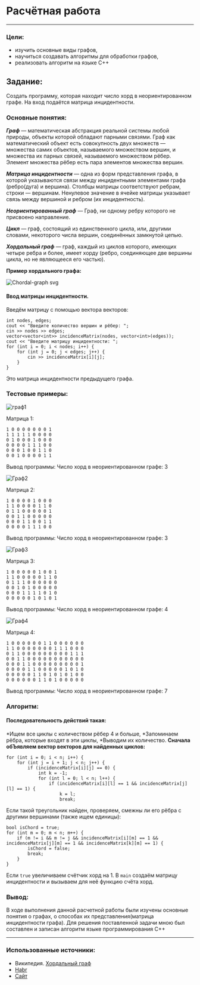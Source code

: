 # Расчётная работа

---

### Цели:
* изучить основные виды графов,
* научиться создавать алгоритмы для обработки графов,
* реализовать алгоритм на языке С++

## Задание:
Создать программу, которая находит число хорд в неориентированном графе. На вход подаётся матрица инцидентности.

### Основные понятия:
***Граф*** — математическая абстракция реальной системы любой природы, объекты которой обладают парными связями. Граф как математический объект есть совокупность двух множеств — множества самих объектов, называемого множеством вершин, и множества их парных связей, называемого множеством рёбер. Элемент множества рёбер есть пара элементов множества вершин.

***Матрица инцидентности*** — одна из форм представления графа, в которой указываются связи между инцидентными элементами графа (ребро(дуга) и вершина). Столбцы матрицы соответствуют ребрам, строки — вершинам. Ненулевое значение в ячейке матрицы указывает связь между вершиной и ребром (их инцидентность).

***Неориентированный граф*** — Граф, ни одному ребру которого не присвоено направление.

***Цикл*** — граф, состоящий из единственного цикла, или, другими словами, некоторого числа вершин, соединённых замкнутой цепью.

***Хордальный граф*** — граф, каждый из циклов которого, имеющих четыре ребра и более, имеет хорду (ребро, соединяющее две вершины цикла, но не являющееся его частью). 

**Пример хордального графа:** 

![Chordal-graph svg](https://github.com/user-attachments/assets/9ea55ef0-0183-4d9e-971c-c233072a4f28)

#### Ввод матрицы инцидентности.
Введём матрицу с помощью вектора векторов:
```
int nodes, edges;
cout << "Введите количество вершин и рёбер: ";
cin >> nodes >> edges;
vector<vector<int>> incidenceMatrix(nodes, vector<int>(edges));
cout << "Введите матрицу инцидентности: ";
for (int i = 0; i < nodes; i++) {
	for (int j = 0; j < edges; j++) {
		cin >> incidenceMatrix[i][j];
	}
}
```
Это матрица инцидентности предыдущего графа.

### Тестовые примеры:

![граф1](https://github.com/user-attachments/assets/71e5d989-bf51-458e-83b8-d7a8f4fecd17)

Матрица 1:
```
1 0 0 0 0 0 0 0 1
1 1 1 1 1 0 0 0 0
0 1 0 0 0 1 0 0 0
0 0 0 0 1 1 1 0 0
0 0 0 1 0 0 1 1 0
0 0 1 0 0 0 0 1 1
```
Вывод программы: Число хорд в неориентированном графе: 3

![Граф2](https://github.com/user-attachments/assets/81597546-85ac-4223-a715-41ed125d0c3d)

Матрица 2:
```
1 0 0 0 0 1 0 0 0
1 1 0 0 0 0 1 1 0
0 1 1 0 0 0 0 0 1
0 0 1 1 0 0 0 0 0
0 0 0 1 1 0 0 1 1
0 0 0 0 1 1 1 0 0
```
Вывод программы: Число хорд в неориентированном графе: 3

![Граф3](https://github.com/user-attachments/assets/1d75f926-d215-4aa0-b94b-f66cf2e8bf32)

Матрица 3:
```
1 0 0 0 0 0 1 0 0 1
1 1 0 0 0 0 0 1 1 0
0 1 1 1 0 0 0 0 0 0
0 0 1 0 1 0 0 0 0 0
0 0 0 1 1 1 1 0 1 0
0 0 0 0 0 1 0 1 0 1
```
Вывод программы: Число хорд в неориентированном графе: 4

![Граф4](https://github.com/user-attachments/assets/ff26be12-8b40-4f39-803b-e6531749099e)

Матрица 4:
```
1 0 0 0 0 0 0 1 1 0 0 0 0 0 0
1 1 0 0 0 0 0 0 0 1 1 1 0 0 0
0 1 1 0 0 0 0 0 0 0 0 0 1 1 1
0 0 1 1 0 0 0 0 0 0 0 0 0 0 0
0 0 0 1 1 0 0 0 0 0 0 0 0 0 1
0 0 0 0 1 1 0 0 0 0 0 1 0 1 0
0 0 0 0 0 1 1 0 1 0 1 0 1 0 0
0 0 0 0 0 0 1 1 0 1 0 0 0 0 0
```
Вывод программы: Число хорд в неориентированном графе: 7

### Алгоритм:

#### Последовательность действий такая:
*Ищем все циклы с количеством рёбер 4 и больше,
*Запоминаем рёбра, которые входят в эти циклы,
*Выводим их количество.
**Сначала обЪявляем вектор векторов для найденных циклов:** 
```
for (int i = 0; i < n; i++) {
    for (int j = i + 1; j < n; j++) {
        if (incidenceMatrix[i][j] == 0) {
            int k = -1;
            for (int l = 0; l < n; l++) {
                if (incidenceMatrix[i][l] == 1 && incidenceMatrix[j][l] == 1) {
                    k = l;
                    break;
```
Если такой треугольник найден, проверяем, смежны ли его рёбра с другими вершинами (также ищем единицы):
```
bool isChord = true;
for (int m = 0; m < n; m++) {
    if (m != i && m != j && incidenceMatrix[i][m] == 1 && incidenceMatrix[j][m] == 1 && incidenceMatrix[k][m] == 1) {
        isChord = false;
        break;
    }
}
```
Если `true` увеличиваем счётчик хорд на 1.
В `main` создаём матрицу инцидентности и вызываем для неё функцию счёта хорд.
### Вывод:
В ходе выполнения данной расчетной работы были изучены основные понятия о графах, о способах их представления(матрица инцидентности графа). Для решения поставленной задачи мною был составлен и записан алгоритм языке программирования C++

---

### Использованные источники:
* Википедия. [Хордальный граф](https://ru.wikipedia.org/wiki/%D0%A5%D0%BE%D1%80%D0%B4%D0%B0%D0%BB%D1%8C%D0%BD%D1%8B%D0%B9_%D0%B3%D1%80%D0%B0%D1%84)
* [Habr](https://habr.com/ru/companies/otus/articles/568026/)
* [Сайт](https://translated.turbopages.org/proxy_u/en-ru.ru.538d906f-6754244e-1ae5a4af-74722d776562/https/www.geeksforgeeks.org/what-is-chordal-graphs/)
